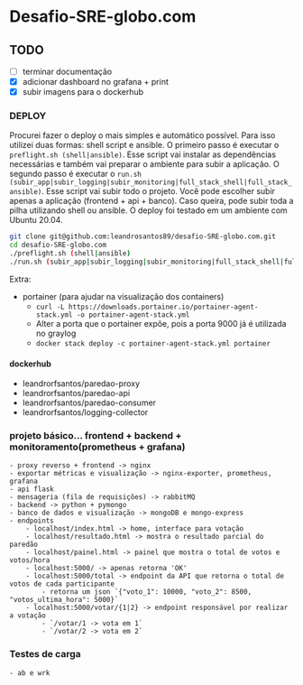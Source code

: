 # Desafio-SRE-globo.com

## TODO
- [ ] terminar documentação
- [x] adicionar dashboard no grafana + print
- [x] subir imagens para o dockerhub

### DEPLOY

Procurei fazer o deploy o mais simples e automático possível. Para isso utilizei duas formas: shell script e ansible.
O primeiro passo é executar o `preflight.sh (shell|ansible)`. Esse script vai instalar as dependências necessárias e também vai preparar o ambiente para subir a aplicação.
O segundo passo é executar o `run.sh (subir_app|subir_logging|subir_monitoring|full_stack_shell|full_stack_ansible)`. Esse script vai subir todo o projeto. Você pode escolher subir apenas a aplicação (frontend + api + banco). Caso queira, pode subir toda a pilha utilizando shell ou ansible.
O deploy foi testado em um ambiente com Ubuntu 20.04.

```bash
git clone git@github.com:leandrosantos89/desafio-SRE-globo.com.git
cd desafio-SRE-globo.com
./preflight.sh (shell|ansible)
./run.sh (subir_app|subir_logging|subir_monitoring|full_stack_shell|full_stack_ansible)
```
Extra:
- portainer (para ajudar na visualização dos containers)
    - `curl -L https://downloads.portainer.io/portainer-agent-stack.yml -o portainer-agent-stack.yml`
    - Alter a porta que o portainer expôe, pois a porta 9000 já é utilizada no graylog
    - `docker stack deploy -c portainer-agent-stack.yml portainer`

#### dockerhub
- leandrorfsantos/paredao-proxy
- leandrorfsantos/paredao-api
- leandrorfsantos/paredao-consumer
- leandrorfsantos/logging-collector

### projeto básico... frontend + backend + monitoramento(prometheus + grafana)
    - proxy reverso + frontend -> nginx
    - exportar métricas e visualização -> nginx-exporter, prometheus, grafana
    - api flask 
    - mensageria (fila de requisições) -> rabbitMQ
    - backend -> python + pymongo
    - banco de dados e visualização -> mongoDB e mongo-express
    - endpoints
        - localhost/index.html -> home, interface para votação
        - localhost/resultado.html -> mostra o resultado parcial do paredão
        - localhost/painel.html -> painel que mostra o total de votos e votos/hora
        - localhost:5000/ -> apenas retorna 'OK'
        - localhost:5000/total -> endpoint da API que retorna o total de votos de cada participante
            - retorna um json `{"voto_1": 10000, "voto_2": 8500, "votos_ultima_hora": 5000}`
        - localhost:5000/votar/{1|2} -> endpoint responsável por realizar a votação
            - `/votar/1 -> vota em 1`
            - `/votar/2 -> vota em 2`

### Testes de carga
    - ab e wrk
